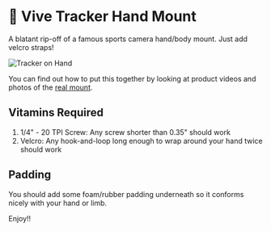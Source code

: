 # :wave: Vive Tracker Hand Mount
A blatant rip-off of a famous sports camera hand/body mount. Just add velcro straps!

![Tracker on Hand](http://i.imgur.com/Zi8i0za.jpg)

You can find out how to put this together by looking at product videos and photos of the [real mount](https://gopro.com/en/us/shop/mounts-accessories/hand-plus-wrist-strap/AHWBM-002.html).

## Vitamins Required
1. 1/4" - 20 TPI Screw: Any screw shorter than 0.35" should work
1. Velcro: Any hook-and-loop long enough to wrap around your hand twice should work

## Padding
You should add some foam/rubber padding underneath so it conforms nicely with your hand or limb.


Enjoy!!
